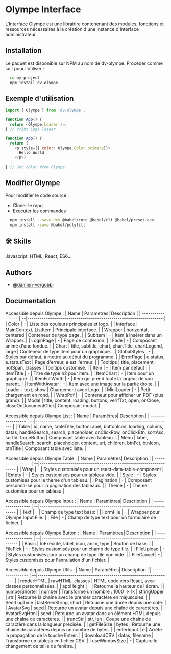 
# Olympe Interface

L'Interface Olympe est une librairire contenenant des modules, fonctions et ressources nécessaires à la création d'une instance d'Interface administrateur.


## Installation

Le paquet est disponible sur NPM au nom de dv-olympe. Procéder comme suit pour l'utiliser :

```bash
  cd my-project
  npm install dv-olympe
```
## Exemple d'utilisation

```javascript
import { Olympe } from 'dv-olympe';

function App() {
  return <Olympe.Loader />;
} // Print Logo loader

function App() {
  return (
    <p style={{ color: Olympe.Color.primary}}>
      Hello World
    </p>)
  ;
} // Get color from Olympe
```


## Modifier Olympe

Pour modifier le code source :
- Cloner le repo
- Executer les commandes

```bash
  npm install --save-dev @babel/core @babel/cli @babel/preset-env
  npm install -save @babel/polyfill   
```



## 🛠 Skills
Javascript, HTML, React, ES6...


## Authors

- [@damien-vergobbi](https://www.github.com/damien-vergobbi)

## Documentation
Accessible depuis Olympe :
| Name | Paramètres| Description |
| ----------------- | --|------------------------------------------------------------------ |
| Color | - | Liste des couleurs principales et logo. |
| Interface | MainContext, ListItem | Principale interface. |
| Wrapper | horizontal, centered | Conteneur de type page. |
| SubItem | - | Item à insérer dans un Wrapper. |
| LoginPage | - | Page de connexion. |
| Fade | - | Composant animé d'une fondue. |
| Chart | title, subtitle, chart, chartTitle, chartLegend, large | Conteneur de type item pour un graphique. |
| GlobalStyles | - | Styles par défaut, à mettre au début du programme. |
| ErrorPage | e.status, e.statusText | Page d'erreur, e est l'erreur. |
| Tooltips | title, placement, notSpan, classes | Tooltips customisé. |
| Item | - | Item par défaut |
| ItemTitle | - | Titre de type h2 pour item. |
| ItemChart | - | Item pour un graphique. |
| ItemFullWidth | - | Item qui prend toute la largeur de son parent. |
| ItemWithAvatar | - | Item avec une image sur la partie droite. |
| Loader | text, show | Chargement avec Logo. |
| MiniLoader | - | Petit chargement en rond. |
| WrapPdf | - | Conteneur pour afficher un PDF (plus grand). |
| Modal | title, content, loading, buttons, verifTxt, open, onClose, closeOnDocumentClick| Composant modal. |

Accessible depuis Olympe.List :
| Name | Paramètres| Description |
| ----------------- | --|------------------------------------------------------------------ |
| Table | id, name, tableTitle, buttonLabel, buttonIcon, loading, colums, datas, handleSearch, search, placeholder, onClickRow, onClickBtn, sortAsc, sortId, forceButton | Composant table avec tableau. |
| Menu | label, handleSearch, search, placeholder, content, uri, children, btnFct, btnIcon, btnTitle | Composant table avec liste. |

Accessible depuis Olympe.Table :
| Name | Paramètres| Description |
| ----------------- | --|------------------------------------------------------------------ |
| Wrap | - | Styles customisés pour un react-data-table-component |
| Empty | - | Styles customisés pour un tableau vide. |
| Style | - | Styles customisés pour le thème d'un tableau. |
| Pagination | - | Composant personnalisé pour la pagination des tableaux. |
| Theme | - | Thème customisé pour un tableau.|

Accessible depuis Olympe.Input :
| Name | Paramètres| Description |
| ----------------- | --|------------------------------------------------------------------ |
| Text | - | Champ de type text basic |
| FormFile | - | Wrapper pour Olympe.Input.File. |
| File | - | Champ de type text pour un formulaire de fichier. |

Accessible depuis Olympe.Button :
| Name | Paramètres| Description |
| ----------------- | --|------------------------------------------------------------------ |
| Basic | toExecute, label, icon, anim, type | Bouton de base. |
| FilePick | - | Styles customisés pour un champ de type file. |
| FileUpload | - | Styles customisés pour un champ de type file non vide. |
| FileCancel | - | Styles customisés pour l'annulation d'un fichier. |

Accessible depuis Olympe.Utils :
| Name | Paramètres| Description |
| ----------------- | --|------------------------------------------------------------------ |
| renderHTML | rawHTML, classes | HTML code vers React, avec classes personnalisées. |
| appHeight | - | Retourne la hauteur de l'écran. |
| numberShorter | number | Transforme un nombre : 1000 => 1k
| stringUpper | str | Retourne la chaine avec le premier caractère en majuscules. |
| SentLogTime | lastSeenString, short | Retourne une durée depuis une date. |
| AvatarSvg | seed | Retourne un avatar depuis une chaîne de caractères. |
| AvatarSvgHtml | seed | Retourne un avatar dans un élément HTML depuis une chaîne de caractères. |
| truncStr | str, len | Coupe une chaîne de caractère dans la longueur précisée. |
| getFileSize | bytes | Retourne une chaîne de caractères depuis un nombre de bytes. |
| enterInput | e | Arrête la propagation de la touche Entrer. |
| downloadCSV | datas, filename | Transforme un tableau en fichier CSV. |
| useWindowSize | - | Capture le changement de taille de fenêtre. |